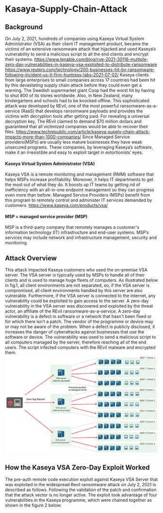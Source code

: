# Kasaya-Supply-Chain-Attack

## Background
On July 2, 2021, hundreds of companies using Kaseya Virtual System Administrator (VSA) as their client IT management product,  became the victims of an extensive ransomware attack that hijacked and used Kaseya’s vulnerability to send a malicious script to all the end clients and encrypt their systems. 
https://www.tenable.com/blog/cve-2021-30116-multiple-zero-day-vulnerabilities-in-kaseya-vsa-exploited-to-distribute-ransomware
https://www.reuters.com/technology/200-businesses-hit-by-ransomware-following-incident-us-it-firm-huntress-labs-2021-07-02/
Kaseya clients from large enterprises to small companies across 17 countries had been hit by this devastating supply chain attack before they could even get a warning. The Swedish supermarket giant Coop had the worst hit by having to shut 800 of its stores worldwide. Also, in New Zealand, many kindergartens and schools had to be knocked offline.
This sophisticated attack was developed by REvil, one of the most powerful ransomware-as-a-service (RaaS) that develops ransomware payloads and provides the victims with decryption tools after getting paid. For revealing a universal decryption key, The REvil claimed to demand $70 million dollars and guaranteed that all victimized companies would be able to recover their files.
https://www.techrepublic.com/article/kaseya-supply-chain-attack-impacts-more-than-1000-companies/
Since Managed Service providers(MSPs) are usually less mature businesses they have weak unsecured programs. These companies, by leveraging Kaseya’s software, make it an irresistible and easy to exploit target in extortionists’ eyes.

#### Kaseya Virtual System Administrator (VSA)
Kaseya VSA is a remote monitoring and management (RMM) software that helps MSPs increase profitability. Moreover, it helps IT departments to get the most out of what they do. It boosts up IT teams by getting rid of inefficiency with an all-in-one endpoint management so they can progress even more than before. Managed Service Providers (MSPs) benefit from this program to remotely control and administer IT services demanded by customers. 
https://www.kaseya.com/products/vsa/

#### MSP = managed service provider (MSP)
MSP is a third-party company that remotely manages a customer's information technology (IT) infrastructure and end-user systems. MSP’s services may include network and infrastructure management, security and monitoring.

## Attack Overview
This attack impacted Kaseya customers who used the on-premise VSA server. The VSA server is typically used by MSPs to handle all of their clients and is used to manage huge fleets of computers. As illustrated below in fig.1, all client environments are not separated, so, if the VSA server is compromised, all client environments handled by this server are also vulnerable.
Furthermore, if the VSA server is connected to the internet, any vulnerability could be exploited to gain access to the server. 
A zero-day vulnerability in the VSA server was discovered and exploited by the threat actor, an affiliate of the REvil ransomware-as-a-service. A zero-day vulnerability is a defect in software or a network that hasn't been fixed or for which there isn't a patch. The vendor of the programme or device may or may not be aware of the problem. When a defect is publicly disclosed, it increases the danger of cyberattacks against businesses that use the software or device. 
The vulnerability was used to send a malicious script to all computers managed by the server, therefore reaching all of the end users. The script infected computers with the REvil malware and encrypted them.
![Overview of the attack](images/image1-edited.jpg)


            
## How the Kaseya VSA Zero-Day Exploit Worked
The pre-auth remote code execution exploit against Kaseya VSA Server that was exploited in the widespread Revil ransomware attack on July 2, 2021 is described as follows. Following the validation of the patch and confirmation that the attack vector is no longer active. The exploit took advantage of four vulnerabilities in the Kaseya programme, which were chained together as shown in the figure 2 below:




